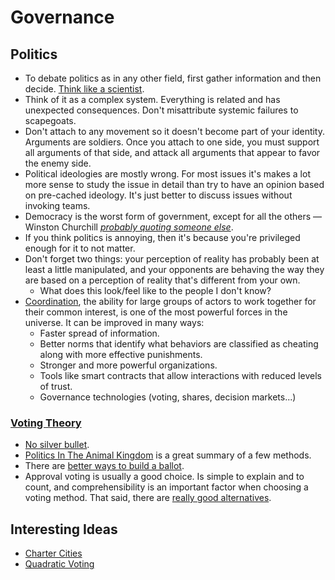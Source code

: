 # Governance

## Politics

- To debate politics as in any other field, first gather information and then decide. [Think like a scientist](https://waitbutwhy.com/2019/09/thinking-ladder.html).
- Think of it as a complex system. Everything is related and has unexpected consequences. Don't misattribute systemic failures to scapegoats.
- Don't attach to any movement so it doesn't become part of your identity. Arguments are soldiers. Once you attach to one side, you must support all arguments of that side, and attack all arguments that appear to favor the enemy side.
- Political ideologies are mostly wrong. For most issues it's makes a lot more sense to study the issue in detail than try to have an opinion based on pre-cached ideology. It's just better to discuss issues without invoking teams.
- Democracy is the worst form of government, except for all the others — Winston Churchill [_probably quoting someone else_](https://richardlangworth.com/worst-form-of-government).
- If you think politics is annoying, then it's because you're privileged enough for it to not matter.
- Don't forget two things: your perception of reality has probably been at least a little manipulated, and your opponents are behaving the way they are based on a perception of reality that's different from your own.
  - What does this look/feel like to the people I don't know?
- [Coordination](https://vitalik.ca/general/2020/09/11/coordination.html), the ability for large groups of actors to work together for their common interest, is one of the most powerful forces in the universe. It can be improved in many ways:
  - Faster spread of information.
  - Better norms that identify what behaviors are classified as cheating along with more effective punishments.
  - Stronger and more powerful organizations.
  - Tools like smart contracts that allow interactions with reduced levels of trust.
  - Governance technologies (voting, shares, decision markets...)

### [Voting Theory](https://www.lesswrong.com/posts/D6trAzh6DApKPhbv4/a-voting-theory-primer-for-rationalists)

- [No silver bullet](https://en.wikipedia.org/wiki/Arrow%27s_impossibility_theorem).
- [Politics In The Animal Kingdom](http://www.cgpgrey.com/politics-in-the-animal-kingdom/) is a great summary of a few methods.
- There are [better ways to build a ballot](https://ncase.me/ballot/).
- Approval voting is usually a good choice. Is simple to explain and to count, and comprehensibility is an important factor when choosing a voting method. That said, there are [really good alternatives](https://electionscience.github.io/vse-sim/VSEbasic/).

## Interesting Ideas

- [Charter Cities](https://youtu.be/mSHBma0Ithk)
- [Quadratic Voting](http://ericposner.com/quadratic-voting/)
